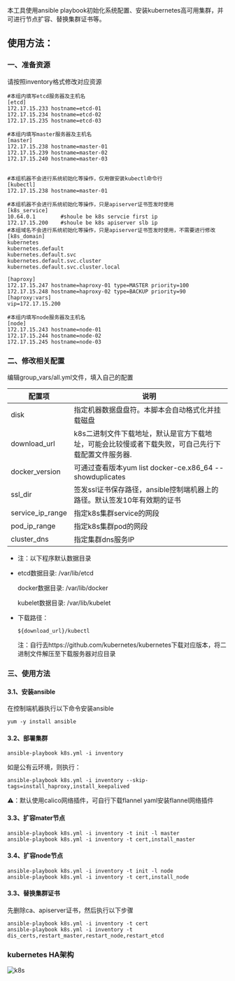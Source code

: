 本工具使用ansible playbook初始化系统配置、安装kubernetes高可用集群，并可进行节点扩容、替换集群证书等。



## 使用方法：

### 一、准备资源

请按照inventory格式修改对应资源

```
#本组内填写etcd服务器及主机名
[etcd]
172.17.15.233 hostname=etcd-01
172.17.15.234 hostname=etcd-02
172.17.15.235 hostname=etcd-03

#本组内填写master服务器及主机名
[master]
172.17.15.238 hostname=master-01
172.17.15.239 hostname=master-02
172.17.15.240 hostname=master-03


#本组机器不会进行系统初始化等操作，仅用做安装kubectl命令行
[kubectl]
172.17.15.238 hostname=master-01

#本组机器不会进行系统初始化等操作，只是apiserver证书签发时使用
[k8s_service]
10.64.0.1        #shoule be k8s servcie first ip
172.17.15.200    #shoule be k8s apiserver slb ip
#本组域名不会进行系统初始化等操作，只是apiserver证书签发时使用，不需要进行修改
[k8s_domain]
kubernetes
kubernetes.default
kubernetes.default.svc
kubernetes.default.svc.cluster
kubernetes.default.svc.cluster.local

[haproxy]
172.17.15.247 hostname=haproxy-01 type=MASTER priority=100
172.17.15.248 hostname=haproxy-02 type=BACKUP priority=90
[haproxy:vars]
vip=172.17.15.200

#本组内填写node服务器及主机名
[node]
172.17.15.243 hostname=node-01
172.17.15.244 hostname=node-02
172.17.15.245 hostname=node-03
```



###  二、修改相关配置

编辑group_vars/all.yml文件，填入自己的配置

| 配置项           | 说明                                                         |
| ---------------- | ------------------------------------------------------------ |
| disk             | 指定机器数据盘盘符。本脚本会自动格式化并挂载磁盘             |
| download_url     | k8s二进制文件下载地址，默认是官方下载地址，可能会比较慢或者下载失败，可自己先行下载配置文件服务器. |
| docker_version   | 可通过查看版本yum list docker-ce.x86_64 --showduplicates     |
| ssl_dir          | 签发ssl证书保存路径，ansible控制端机器上的路径。默认签发10年有效期的证书 |
| service_ip_range | 指定k8s集群service的网段                                     |
| pod_ip_range     | 指定k8s集群pod的网段                                         |
| cluster_dns      | 指定集群dns服务IP                                            |

- 注：以下程序默认数据目录

- etcd数据目录: /var/lib/etcd

  docker数据目录: /var/lib/docker

  kubelet数据目录: /var/lib/kubelet

- 下载路径：

  ```
  ${download_url}/kubectl
  ```

  注：自行去https://github.com/kubernetes/kubernetes下载对应版本，将二进制文件解压至下载服务器对应目录

### 三、使用方法

#### 3.1、安装ansible

在控制端机器执行以下命令安装ansible

```
yum -y install ansible
```

#### 3.2、部署集群

```
ansible-playbook k8s.yml -i inventory
```

如是公有云环境，则执行：

```
ansible-playbook k8s.yml -i inventory --skip-tags=install_haproxy,install_keepalived
```

⚠️：默认使用calico网络插件，可自行下载flannel yaml安装flannel网络插件

#### 3.3、扩容mater节点

```
ansible-playbook k8s.yml -i inventory -t init -l master
ansible-playbook k8s.yml -i inventory -t cert,install_master 
```

#### 3.4、扩容node节点

```
ansible-playbook k8s.yml -i inventory -t init -l node
ansible-playbook k8s.yml -i inventory -t cert,install_node
```

#### 3.3、替换集群证书

先删除ca、apiserver证书，然后执行以下步骤

```
ansible-playbook k8s.yml -i inventory -t cert
ansible-playbook k8s.yml -i inventory -t dis_certs,restart_master,restart_node,restart_etcd
```



### kubernetes HA架构

![k8s](kubernetes.png)


